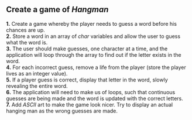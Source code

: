 ## Create a game of <i>Hangman</i>

<b>1.</b> Create a game whereby the player needs to guess a word before his chances are up. <br>
<b>2.</b> Store a word in an array of <i>char</i> variables and allow the user to guess what the word is. <br>
<b>3.</b> The user should make guesses, one character at a time, and the application will loop through the array to find out if the letter exists in the word. <br>
<b>4.</b> For each incorrect guess, remove a life from the player (store the player lives as an integer value). <br>
<b>5.</b> If a player guess is correct, display that letter in the word, slowly revealing the entire word. <br>
<b>6.</b> The application will need to make us of loops, such that continuous guesses are being made and the word is updated with the correct letters. <br>
<b>7.</b> Add <i>ASCII</i> art to make the game look nicer. Try to display an actual hanging man as the wrong guesses are made. <br>
